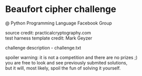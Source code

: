 # Beaufort cipher challenge
@ Python Programming Language Facebook Group


source credit: practicalcryptography.com\
test harness template credit: Mark Geyzer

challenge description - challenge.txt

spoiler warning:
it is not a competition and there are no prizes ;)\
you are free to look and see previously submited solutions,\
but it will, most likely, spoil the fun of solving it yourself.
